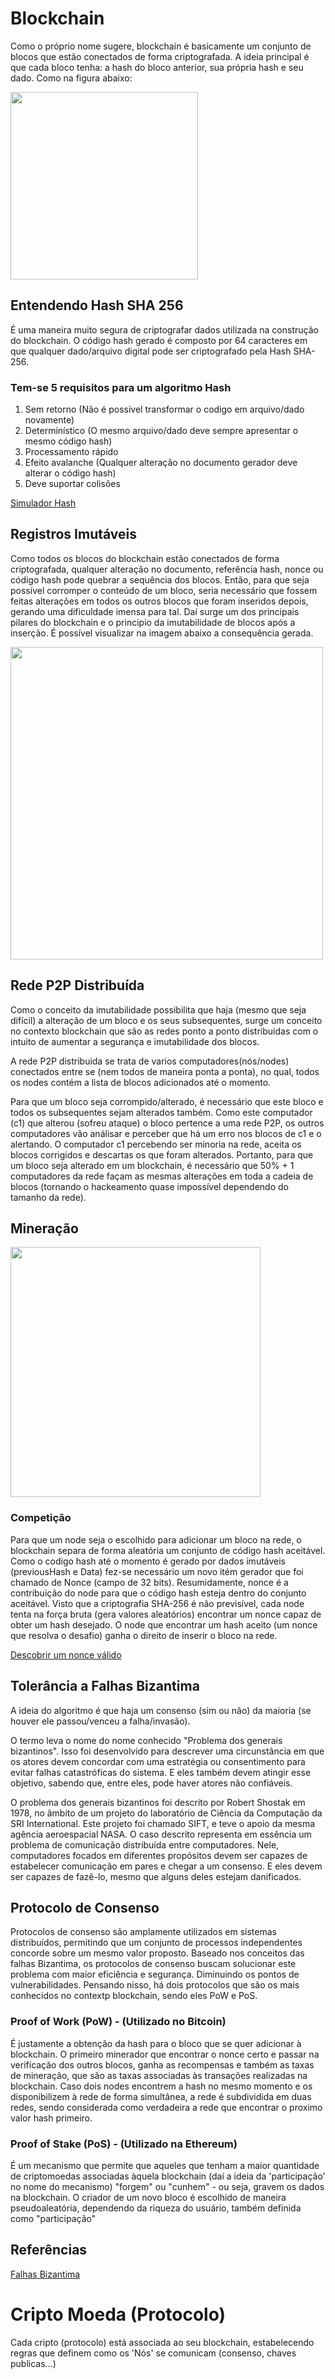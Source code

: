 
# Blockchain
Como o próprio nome sugere, blockchain é basicamente um conjunto de blocos que estão conectados de forma criptografada. A ideia principal é que cada bloco tenha: a hash do bloco anterior, sua própria hash e seu dado. Como na figura abaixo:

<img src="/images/Block.png" width="300px">

## Entendendo Hash SHA 256
É uma maneira muito segura de criptografar dados utilizada na construção do blockchain. O código hash gerado é composto por 64 caracteres em que qualquer dado/arquivo digital pode ser criptografado pela Hash SHA-256.

### Tem-se 5 requisitos para um algoritmo Hash
1. Sem retorno (Não é possivel transformar o codigo em arquivo/dado novamente)
1. Determinístico (O mesmo arquivo/dado deve sempre apresentar o mesmo código hash)
1. Processamento rápido
1. Efeito avalanche (Qualquer alteração no documento gerador deve alterar o código hash)
1. Deve suportar colisões

<a href="https://tools.superdatascience.com/blockchain/hash/">Simulador Hash</a>

## Registros Imutáveis
Como todos os blocos do blockchain estão conectados de forma criptografada, qualquer alteração no documento, referência hash, nonce ou código hash pode quebrar a sequência dos blocos. Então, para que seja possível corromper o conteúdo de um bloco, seria necessário que fossem feitas alterações em todos os outros blocos que foram inseridos depois, gerando uma dificuldade imensa para tal. Daí surge um dos principais pilares do blockchain e o principio da imutabilidade de blocos após a inserção. É possível visualizar na imagem abaixo a consequência gerada.

<img src="/images/Imutabilidade.png" width="500px">

## Rede P2P Distribuída
Como o conceito da imutabilidade possibilita que haja (mesmo que seja difícil) a alteração de um bloco e os seus subsequentes, surge um conceito no contexto blockchain que são as redes ponto a ponto distribuidas com o intuito de aumentar a segurança e imutabilidade dos blocos.

A rede P2P distribuida se trata de varios computadores(nós/nodes) conectados entre se (nem todos de maneira ponta a ponta), no qual, todos os nodes contém a lista de blocos adicionados até o momento. 

Para que um bloco seja corrompido/alterado, é necessário que este bloco e todos os subsequentes sejam alterados também. Como este computador (c1) que alterou (sofreu ataque) o bloco pertence a uma rede P2P, os outros computadores vão análisar e perceber que há um erro nos blocos de c1 e o alertando. O computador c1 percebendo ser minoria na rede, aceita os blocos corrigidos e descartas os que foram alterados. Portanto, para que um bloco seja alterado em um blockchain, é necessário que 50% + 1 computadores da rede façam as mesmas alterações em toda a cadeia de blocos (tornando o hackeamento quase impossível dependendo do tamanho da rede).

## Mineração

<img src="/images/Miner.png" width="400px">

### Competição
Para que um node seja o escolhido para adicionar um bloco na rede, o blockchain separa de forma aleatória um conjunto de código hash aceitável. Como o codigo hash até o momento é gerado por dados imutáveis (previousHash e Data) fez-se necessário um novo itém gerador que foi chamado de Nonce (campo de 32 bits). Resumidamente, nonce é a contribuição do node para que o código hash esteja dentro do conjunto aceitável. Visto que a criptografia SHA-256 é não previsível, cada node tenta na força bruta (gera valores aleatórios) encontrar um nonce capaz de obter um hash desejado. O node que encontrar um hash aceito (um nonce que resolva o desafio) ganha o direito de inserir o bloco na rede.

<a href="https://andersbrownworth.com/blockchain/block">Descobrir um nonce válido</a>

## Tolerância a Falhas Bizantima
A ideia do algoritmo é que haja um consenso (sim ou não) da maioria (se houver ele passou/venceu a falha/invasão).

O termo leva o nome do nome conhecido "Problema dos generais bizantinos". Isso foi desenvolvido para descrever uma circunstância em que os atores devem concordar com uma estratégia ou consentimento para evitar falhas catastróficas do sistema. E eles também devem atingir esse objetivo, sabendo que, entre eles, pode haver atores não confiáveis.

O problema dos generais bizantinos foi descrito por Robert Shostak em 1978, no âmbito de um projeto do laboratório de Ciência da Computação da SRI International. Este projeto foi chamado SIFT, e teve o apoio da mesma agência aeroespacial NASA. O caso descrito representa em essência um problema de comunicação distribuída entre computadores. Nele, computadores focados em diferentes propósitos devem ser capazes de estabelecer comunicação em pares e chegar a um consenso. E eles devem ser capazes de fazê-lo, mesmo que alguns deles estejam danificados.

## Protocolo de Consenso
Protocolos de consenso são amplamente utilizados em sistemas distribuídos, permitindo que
um conjunto de processos independentes concorde sobre um mesmo valor proposto.
Baseado nos conceitos das falhas Bizantima, os protocolos de consenso buscam solucionar este problema com maior eficiência e segurança. Diminuindo os pontos de vulnerabilidades. Pensando nisso, há dois protocolos que são os mais conhecidos no contextp blockchain, sendo eles PoW e PoS.
### Proof of Work (PoW) - (Utilizado no Bitcoin)
É justamente a obtenção da hash para o bloco que se quer adicionar à blockchain. 
O primeiro minerador que encontrar o nonce certo e passar na verificação dos outros blocos, ganha as recompensas e também as taxas de mineração, que são as taxas associadas às transações realizadas na blockchain.
Caso dois nodes encontrem a hash no mesmo momento e os disponibilizem à rede de forma simultânea, a rede é subdividida em duas redes, sendo considerada como verdadeira a rede que encontrar o proximo valor hash primeiro.
### Proof of Stake (PoS) - (Utilizado na Ethereum)
É um mecanismo que permite que aqueles que tenham a maior quantidade de criptomoedas associadas àquela blockchain (daí a ideia da 'participação' no nome do mecanismo) "forgem" ou "cunhem" - ou seja, gravem os dados na blockchain. 
O criador de um novo bloco é escolhido de maneira pseudoaleatória, dependendo da riqueza do usuário, também definida como "participação"

## Referências
<a href="https://academy.bit2me.com/pt/o-que-%C3%A9-falha-bizantina/">Falhas Bizantima</a>


# Cripto Moeda (Protocolo)
Cada cripto (protocolo) está associada ao seu blockchain, estabelecendo regras que definem como os 'Nós' se comunicam (consenso, chaves publicas...)

